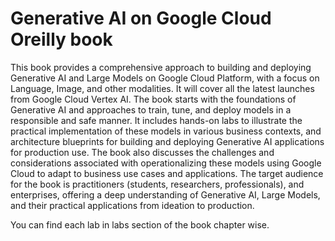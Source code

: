 # Generative AI on Google Cloud Oreilly book
This book provides a comprehensive approach to building and deploying Generative AI and Large Models on Google Cloud Platform, with a focus on Language, Image, and other modalities. It will cover all the latest launches from Google Cloud Vertex AI.
The book starts with the foundations of Generative AI and approaches to train, tune, and deploy models in a responsible and safe manner. It includes hands-on labs to illustrate the practical implementation of these models in various business contexts, and architecture blueprints for building and deploying Generative AI applications for production use. The book also discusses the challenges and considerations associated with operationalizing these models using Google Cloud to adapt to business use cases and applications. The target audience for the book is practitioners (students, researchers, professionals), and enterprises, offering a deep understanding of Generative AI, Large Models, and their practical applications from ideation to production.

You can find each lab in labs section of the book chapter wise.
